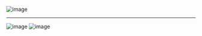![image](https://user-images.githubusercontent.com/57319180/191691359-4b6c0d3b-d587-46c6-a2db-2569a7ea674b.png)

-----------------------------------------
![image](https://user-images.githubusercontent.com/57319180/191691400-4c6c967b-2231-41cb-b764-846aec5dc95f.png)
![image](https://user-images.githubusercontent.com/57319180/191691655-87d1aa2a-f7ea-4e21-a9c3-687f3cb16622.png)
